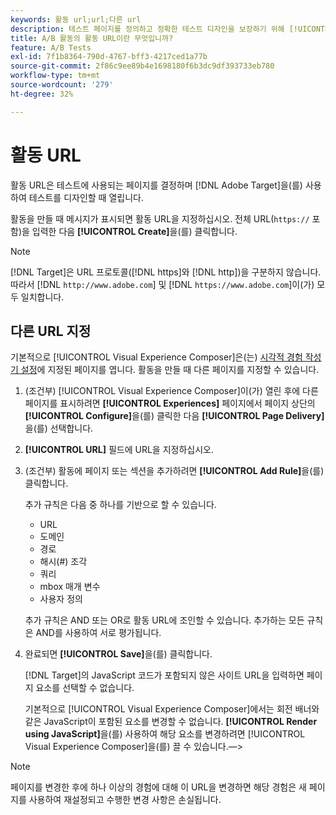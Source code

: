 ```yaml
---
keywords: 활동 url;url;다른 url
description: 테스트 페이지를 정의하고 정확한 테스트 디자인을 보장하기 위해 [!UICONTROL Activity URL]을(를) 설정하는 방법에 대해 알아봅니다.
title: A/B 활동의 활동 URL이란 무엇입니까?
feature: A/B Tests
exl-id: 7f1b8364-790d-4767-bff3-4217ced1a77b
source-git-commit: 2f86c9ee89b4e1698180f6b3dc9df393733eb780
workflow-type: tm+mt
source-wordcount: '279'
ht-degree: 32%

---
```


# 활동 URL

활동 URL은 테스트에 사용되는 페이지를 결정하며 [!DNL Adobe Target]을(를) 사용하여 테스트를 디자인할 때 열립니다.

활동을 만들 때 메시지가 표시되면 활동 URL을 지정하십시오. 전체 URL(`https://` 포함)을 입력한 다음 **[!UICONTROL Create]**&#x200B;을(를) 클릭합니다.

>[!NOTE]
>
>[!DNL Target]은 URL 프로토콜([!DNL https]와 [!DNL http])을 구분하지 않습니다. 따라서 [!DNL `http://www.adobe.com`] 및 [!DNL `https://www.adobe.com`]이(가) 모두 일치합니다.

## 다른 URL 지정

기본적으로 [!UICONTROL Visual Experience Composer]은(는) [시각적 경험 작성기 설정](/help/main/administrating-target/visual-experience-composer-set-up.md)에 지정된 페이지를 엽니다. 활동을 만들 때 다른 페이지를 지정할 수 있습니다.

1. (조건부) [!UICONTROL Visual Experience Composer]이(가) 열린 후에 다른 페이지를 표시하려면 **[!UICONTROL Experiences]** 페이지에서 페이지 상단의 **[!UICONTROL Configure]**&#x200B;을(를) 클릭한 다음 **[!UICONTROL Page Delivery]**&#x200B;을(를) 선택합니다.

1. **[!UICONTROL URL]** 필드에 URL을 지정하십시오.

1. (조건부) 활동에 페이지 또는 섹션을 추가하려면 **[!UICONTROL Add Rule]**&#x200B;을(를) 클릭합니다.

   추가 규칙은 다음 중 하나를 기반으로 할 수 있습니다.

   * URL
   * 도메인
   * 경로
   * 해시(#) 조각
   * 쿼리
   * mbox 매개 변수
   * 사용자 정의

   추가 규칙은 AND 또는 OR로 활동 URL에 조인할 수 있습니다. 추가하는 모든 규칙은 AND를 사용하여 서로 평가됩니다.

1. 완료되면 **[!UICONTROL Save]**&#x200B;을(를) 클릭합니다.

   [!DNL Target]의 JavaScript 코드가 포함되지 않은 사이트 URL을 입력하면 페이지 요소를 선택할 수 없습니다.

   기본적으로 [!UICONTROL Visual Experience Composer]에서는 회전 배너와 같은 JavaScript이 포함된 요소를 변경할 수 없습니다. **[!UICONTROL Render using JavaScript]**&#x200B;을(를) 사용하여 해당 요소를 변경하려면 [!UICONTROL Visual Experience Composer]을(를) 끌 수 있습니다.—>

>[!NOTE]
>
>페이지를 변경한 후에 하나 이상의 경험에 대해 이 URL을 변경하면 해당 경험은 새 페이지를 사용하여 재설정되고 수행한 변경 사항은 손실됩니다.

